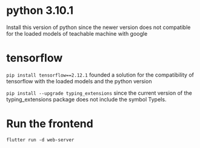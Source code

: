 # python 3.10.1
Install this version of python since the newer version does not compatible for the loaded models of teachable machine with google

# tensorflow
`pip install tensorflow==2.12.1` founded a solution for the compatibility of tensorflow with the loaded models and the python version

`pip install --upgrade typing_extensions` since the current version of the typing_extensions package does not include the symbol TypeIs.

# Run the frontend
`flutter run -d web-server`
